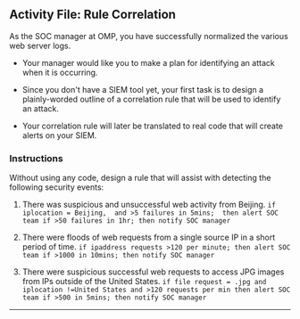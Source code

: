 ## Activity File: Rule Correlation


As the SOC manager at OMP, you have successfully normalized the various web server logs.

- Your manager would like you to make a plan for identifying an attack when it is occurring.

- Since you don't have a SIEM tool yet, your first task is to design a plainly-worded outline of a correlation rule that will be used to identify an attack.

- Your correlation rule will later be translated to real code that will create alerts on your SIEM.



### Instructions

Without using any code, design a rule that will assist with detecting the following security events:

1. There was suspicious and unsuccessful web activity from Beijing.
`if iplocation = Beijing, 
   and >5 failures in 5mins; 
   then alert SOC team
   if >50 failures in 1hr;
   then notify SOC manager`
   
2. There were floods of web requests from a single source IP in a short period of time.
`if ipaddress requests >120 per minute;
   then alert SOC team
   if >1000 in 10mins;
   then notify SOC manager`
   
3. There were suspicious successful web requests to access JPG images from IPs outside of the United States.
`if file request = .jpg
   and iplocation !=United States
   and >120 requests per min
   then alert SOC team
      if >500 in 5mins;
      then notify SOC manager`
---
